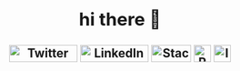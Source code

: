 <h2 align="center">
  <span><h2>hi there 👏</h2></span>
  <a href="https://twitter.com/abdub1999"><img width="120px" height="30px" src="https://img.shields.io/static/v1?style=for-the-badge&logo=twitter&label=&message=Twitter&color=2d90d2&logoColor=white&cacheSeconds=3600" alt="Twitter Profile"/></a> <a href="https://www.linkedin.com/in/boogeywoogey/"><img width="120px" height="30px" src="https://img.shields.io/static/v1?style=for-the-badge&logo=linkedin&label=&message=LinkedIn&color=2d90d2&logoColor=#063D75&cacheSeconds=3600" alt="LinkedIn Profile"/></a> <a href="https://stackoverflow.com/users/5049559/abhishek"><img width="70px" height="30px" src="https://img.shields.io/static/v1?style=for-the-badge&logo=stackoverflow&label=&message=SO&color=f48024&logoColor=white&cacheSeconds=3600" alt="StackOverflow Profile"/></a> <a href="https://www.reddit.com/user/abhi011999"><img height="30px" src="https://img.shields.io/static/v1?style=for-the-badge&logo=reddit&label=&message=Reddit&color=ff4500&logoColor=white&cacheSeconds=3600" alt="Reddit Profile"/></a> <a href="https://www.instagram.com/abdub1999/"><img height="30px" src="https://img.shields.io/static/v1?style=for-the-badge&logo=instagram&label=&message=Instagram&color=5452E1&logoColor=white&cacheSeconds=3600" alt="Instagram Profile"/></a>
</h2>

